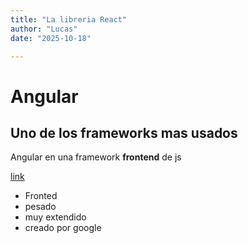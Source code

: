 ```yaml
---
title: "La libreria React"
author: "Lucas"
date: "2025-10-18"

---
```

# Angular
## Uno de los frameworks mas usados

Angular en una framework **frontend** de js

[link](httlps://wikipedia/angular)

- Fronted
- pesado
- muy extendido
- creado por google

